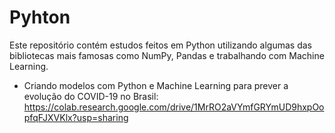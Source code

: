 # Pyhton


Este repositório contém estudos feitos em Python utilizando algumas das bibliotecas mais famosas como NumPy, Pandas e trabalhando com Machine Learning. 


- Criando modelos com Python e Machine Learning para prever a evolução do COVID-19 no Brasil: https://colab.research.google.com/drive/1MrRO2aVYmfGRYmUD9hxpOopfqFJXVKlx?usp=sharing